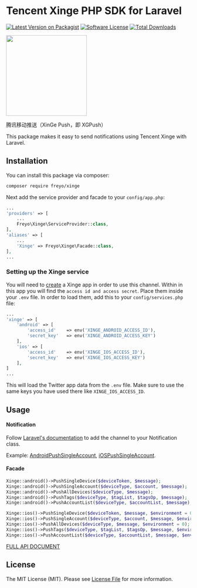 # Tencent Xinge PHP SDK for Laravel

[![Latest Version on Packagist](https://img.shields.io/packagist/v/freyo/xinge.svg?style=flat-square)](https://packagist.org/packages/freyo/xinge)
[![Software License](https://img.shields.io/badge/license-MIT-brightgreen.svg?style=flat-square)](LICENSE.md)
[![Total Downloads](https://img.shields.io/packagist/dt/freyo/xinge.svg?style=flat-square)](https://packagist.org/packages/freyo/xinge)

<img src="https://mc.qcloudimg.com/static/img/3c4f02851231c6238cd7681555ace547/XGPush.svg" width="220" height="220">

腾讯移动推送（XinGe Push，即 XGPush）

This package makes it easy to send notifications using Tencent Xinge with Laravel.

## Installation

You can install this package via composer:

``` bash
composer require freyo/xinge
```

Next add the service provider and facade to your `config/app.php`:

```php
...
'providers' => [
    ...
    Freyo\Xinge\ServiceProvider::class,
],
'aliases' => [
    ...
    'Xinge' => Freyo\Xinge\Facade::class,
],
...
```

### Setting up the Xinge service

You will need to [create](http://xg.qq.com/) a Xinge app in order to use this channel. Within in this app you will find the `access id and access secret`. Place them inside your `.env` file. In order to load them, add this to your `config/services.php` file:

```php
...
'xinge' => [
    'android' => [
        'access_id'    => env('XINGE_ANDROID_ACCESS_ID'),
        'secret_key'   => env('XINGE_ANDROID_ACCESS_KEY')
    ],
    'ios' => [
        'access_id'    => env('XINGE_IOS_ACCESS_ID'),
        'secret_key'   => env('XINGE_IOS_ACCESS_KEY')
    ],
]
...
```

This will load the Twitter app data from the `.env` file. Make sure to use the same keys you have used there like `XINGE_IOS_ACCESS_ID`.

## Usage

#### Notification

Follow [Laravel's documentation](https://laravel.com/docs/notifications) to add the channel to your Notification class.

Example: [AndroidPushSingleAccount](https://github.com/freyo/xinge/blob/master/src/Notifications/AndroidPushSingleAccount.php), [iOSPushSingleAccount](https://github.com/freyo/xinge/blob/master/src/Notifications/iOSPushSingleAccount.php).

#### Facade

```php
Xinge::android()->PushSingleDevice($deviceToken, $message);
Xinge::android()->PushSingleAccount($deviceType, $account, $message);
Xinge::android()->PushAllDevices($deviceType, $message);
Xinge::android()->PushTags($deviceType, $tagList, $tagsOp, $message);
Xinge::android()->PushAccountList($deviceType, $accountList, $message);

Xinge::ios()->PushSingleDevice($deviceToken, $message, $environment = 0);
Xinge::ios()->PushSingleAccount($deviceType, $account, $message, $environment = 0);
Xinge::ios()->PushAllDevices($deviceType, $message, $environment = 0);
Xinge::ios()->PushTags($deviceType, $tagList, $tagsOp, $message, $environment = 0);
Xinge::ios()->PushAccountList($deviceType, $accountList, $message, $environment = 0);
```

[FULL API DOCUMENT](http://docs.developer.qq.com/xg/server_api/rest.html)

## License

The MIT License (MIT). Please see [License File](LICENSE) for more information.
